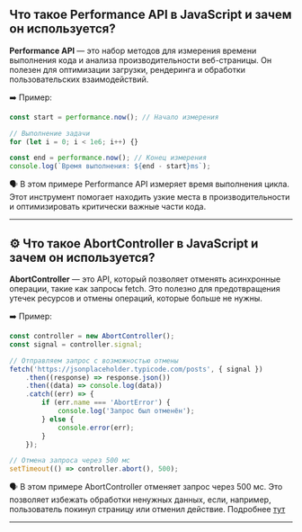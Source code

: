 ## Что такое Performance API в JavaScript и зачем он используется?

**Performance API** — это набор методов для измерения времени выполнения кода и анализа производительности веб-страницы. Он полезен для оптимизации загрузки, рендеринга и обработки пользовательских взаимодействий.

➡️ Пример:

```js
const start = performance.now(); // Начало измерения

// Выполнение задачи
for (let i = 0; i < 1e6; i++) {}

const end = performance.now(); // Конец измерения
console.log(`Время выполнения: ${end - start}ms`);
```

🗣️ В этом примере Performance API измеряет время выполнения цикла. Этот инструмент помогает находить узкие места в производительности и оптимизировать критически важные части кода.

<hr/>

## ⚙️ Что такое AbortController в JavaScript и зачем он используется?

**AbortController** — это API, который позволяет отменять асинхронные операции, такие как запросы fetch. Это полезно для предотвращения утечек ресурсов и отмены операций, которые больше не нужны.

➡️ Пример:

```js
const controller = new AbortController();
const signal = controller.signal;

// Отправляем запрос с возможностью отмены
fetch('https://jsonplaceholder.typicode.com/posts', { signal })
	.then((response) => response.json())
	.then((data) => console.log(data))
	.catch((err) => {
		if (err.name === 'AbortError') {
			console.log('Запрос был отменён');
		} else {
			console.error(err);
		}
	});

// Отмена запроса через 500 мс
setTimeout(() => controller.abort(), 500);
```

🗣️ В этом примере AbortController отменяет запрос через 500 мс. Это позволяет избежать обработки ненужных данных, если, например, пользователь покинул страницу или отменил действие.
Подробнее [тут](https://developer.mozilla.org/ru/docs/Web/API/AbortController)

<hr/>
